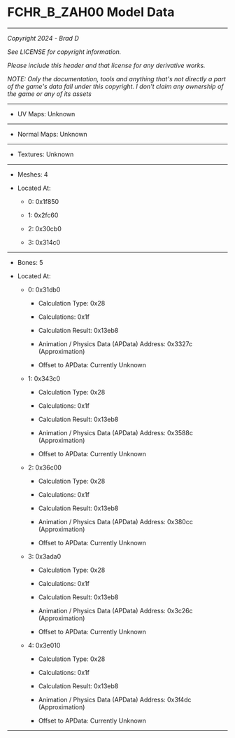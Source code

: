# FCHR_B_ZAH00 Model Data

---

*Copyright 2024 - Brad D*

*See LICENSE for copyright information.*

*Please include this header and that license for any derivative works.*

*NOTE: Only the documentation, tools and anything that's not directly a part of the game's data fall under this copyright. I don't claim any ownership of the game or any of its assets*

---


* UV Maps: Unknown

---

* Normal Maps: Unknown

---

* Textures: Unknown

---

* Meshes: 4

* Located At:

  * 0: 0x1f850

  * 1: 0x2fc60

  * 2: 0x30cb0

  * 3: 0x314c0

---

* Bones: 5

* Located At:

  * 0: 0x31db0

    * Calculation Type: 0x28

    * Calculations: 0x1f

    * Calculation Result: 0x13eb8

    * Animation / Physics Data (APData) Address: 0x3327c (Approximation)

    * Offset to APData: Currently Unknown

  * 1: 0x343c0

    * Calculation Type: 0x28

    * Calculations: 0x1f

    * Calculation Result: 0x13eb8

    * Animation / Physics Data (APData) Address: 0x3588c (Approximation)

    * Offset to APData: Currently Unknown

  * 2: 0x36c00

    * Calculation Type: 0x28

    * Calculations: 0x1f

    * Calculation Result: 0x13eb8

    * Animation / Physics Data (APData) Address: 0x380cc (Approximation)

    * Offset to APData: Currently Unknown

  * 3: 0x3ada0

    * Calculation Type: 0x28

    * Calculations: 0x1f

    * Calculation Result: 0x13eb8

    * Animation / Physics Data (APData) Address: 0x3c26c (Approximation)

    * Offset to APData: Currently Unknown

  * 4: 0x3e010

    * Calculation Type: 0x28

    * Calculations: 0x1f

    * Calculation Result: 0x13eb8

    * Animation / Physics Data (APData) Address: 0x3f4dc (Approximation)

    * Offset to APData: Currently Unknown

---

